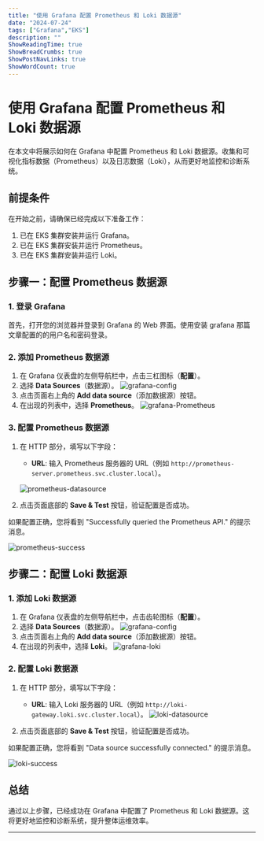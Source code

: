 ```yaml
---
title: "使用 Grafana 配置 Prometheus 和 Loki 数据源"
date: "2024-07-24"
tags: ["Grafana","EKS"]
description: ""
ShowReadingTime: true
ShowBreadCrumbs: true
ShowPostNavLinks: true
ShowWordCount: true
---
```


# 使用 Grafana 配置 Prometheus 和 Loki 数据源

在本文中将展示如何在 Grafana 中配置 Prometheus 和 Loki 数据源。收集和可视化指标数据（Prometheus）以及日志数据（Loki），从而更好地监控和诊断系统。

## 前提条件

在开始之前，请确保已经完成以下准备工作：

1. 已在 EKS 集群安装并运行 Grafana。
2. 已在 EKS 集群安装并运行 Prometheus。
3. 已在 EKS 集群安装并运行 Loki。

## 步骤一：配置 Prometheus 数据源

### 1. 登录 Grafana

首先，打开您的浏览器并登录到 Grafana 的 Web 界面。使用安装 grafana 那篇文章配置的的用户名和密码登录。

### 2. 添加 Prometheus 数据源

1. 在 Grafana 仪表盘的左侧导航栏中，点击三杠图标（**配置**）。
2. 选择 **Data Sources**（数据源）。
   ![grafana-config](/img/grafana-config.png)
3. 点击页面右上角的 **Add data source**（添加数据源）按钮。
4. 在出现的列表中，选择 **Prometheus**。
   ![grafana-Prometheus](/img/grafana-Prometheus.png)

### 3. 配置 Prometheus 数据源

1. 在 HTTP 部分，填写以下字段：

   - **URL**: 输入 Prometheus 服务器的 URL（例如 `http://prometheus-server.prometheus.svc.cluster.local`）。
    
    ![prometheus-datasource](/img/prometheus-datasource.png)

2. 点击页面底部的 **Save & Test** 按钮，验证配置是否成功。

如果配置正确，您将看到 "Successfully queried the Prometheus API." 的提示消息。

![prometheus-success](/img/prometheus-success.png)

## 步骤二：配置 Loki 数据源

### 1. 添加 Loki 数据源

1. 在 Grafana 仪表盘的左侧导航栏中，点击齿轮图标（**配置**）。
2. 选择 **Data Sources**（数据源）。
   ![grafana-config](/img/grafana-config.png)
3. 点击页面右上角的 **Add data source**（添加数据源）按钮。
4. 在出现的列表中，选择 **Loki**。
   ![grafana-loki](/img/grafana-loki.png)

### 2. 配置 Loki 数据源

1. 在 HTTP 部分，填写以下字段：

   - **URL**: 输入 Loki 服务器的 URL（例如 `http://loki-gateway.loki.svc.cluster.local`）。
  ![loki-datasource](/img/loki-datasource.png)

2. 点击页面底部的 **Save & Test** 按钮，验证配置是否成功。

如果配置正确，您将看到 "Data source successfully connected." 的提示消息。

![loki-success](/img/loki-success.png)

## 总结

通过以上步骤，已经成功在 Grafana 中配置了 Prometheus 和 Loki 数据源。这将更好地监控和诊断系统，提升整体运维效率。

------
